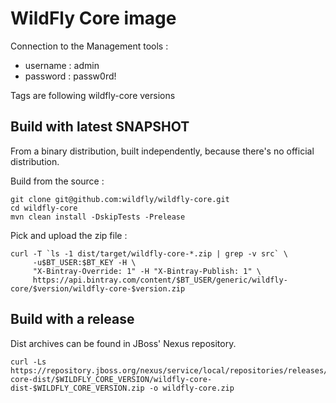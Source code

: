 WildFly Core image
====

Connection to the Management tools :

* username : admin
* password : passw0rd!

Tags are following wildfly-core versions

Build with latest SNAPSHOT
----

From a binary distribution, built independently, because there's no official distribution.

Build from the source :

    git clone git@github.com:wildfly/wildfly-core.git
    cd wildfly-core
    mvn clean install -DskipTests -Prelease

Pick and upload the zip file :

    curl -T `ls -1 dist/target/wildfly-core-*.zip | grep -v src` \
         -u$BT_USER:$BT_KEY -H \
         "X-Bintray-Override: 1" -H "X-Bintray-Publish: 1" \
         https://api.bintray.com/content/$BT_USER/generic/wildfly-core/$version/wildfly-core-$version.zip

 Build with a release
----

Dist archives can be found in JBoss' Nexus repository.

    curl -Ls https://repository.jboss.org/nexus/service/local/repositories/releases/content/org/wildfly/core/wildfly-core-dist/$WILDFLY_CORE_VERSION/wildfly-core-dist-$WILDFLY_CORE_VERSION.zip -o wildfly-core.zip
